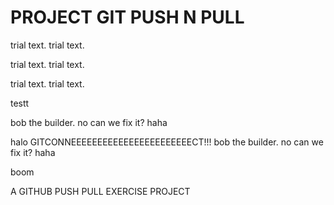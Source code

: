 # PROJECT GIT PUSH N PULL

trial text.
trial text.

trial text.
trial text.

trial text.
trial text.

testt

bob the builder. no
can we fix it?
haha

halo
GITCONNEEEEEEEEEEEEEEEEEEEEEEECT!!!
bob the builder. no
can we fix it?
haha

boom

A GITHUB PUSH PULL EXERCISE PROJECT
